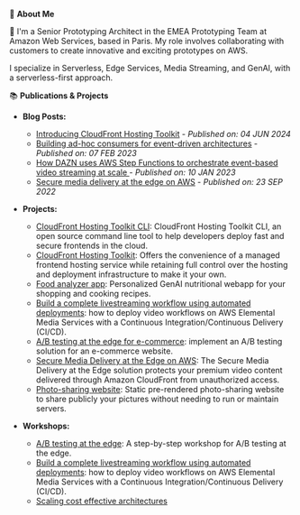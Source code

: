 🚀 **About Me**

🔭 I'm a Senior Prototyping Architect in the EMEA Prototyping Team at Amazon Web Services, based in Paris. My role involves collaborating with customers to create innovative and exciting prototypes on AWS.

I specialize in Serverless, Edge Services, Media Streaming, and GenAI, with a serverless-first approach.

📚 **Publications & Projects**

- **Blog Posts:**
  - [Introducing CloudFront Hosting Toolkit](https://aws.amazon.com/blogs/networking-and-content-delivery/introducing-cloudfront-hosting-toolkit/) - *Published on: 04 JUN 2024*
  - [Building ad-hoc consumers for event-driven architectures](https://aws.amazon.com/blogs/compute/building-ad-hoc-consumers-for-event-driven-architectures/) - *Published on: 07 FEB 2023*
  - [How DAZN uses AWS Step Functions to orchestrate event-based video streaming at scale
](https://aws.amazon.com/blogs/media/how-dazn-uses-aws-step-functions-to-orchestrate-event-based-video-streaming-at-scale/) - *Published on: 10 JAN 2023*
  - [Secure media delivery at the edge on AWS](https://aws.amazon.com/blogs/media/secure-media-delivery-at-the-edge-on-amazon-web-services/) - *Published on: 23 SEP 2022*


- **Projects:**
  - [CloudFront Hosting Toolkit CLI](https://www.npmjs.com/package/@aws/cloudfront-hosting-toolkit): CloudFront Hosting Toolkit CLI, an open source command line tool to help developers deploy fast and secure frontends in the cloud.
  - [CloudFront Hosting Toolkit](https://github.com/awslabs/cloudfront-hosting-toolkit): Offers the convenience of a managed frontend hosting service while retaining full control over the hosting and deployment infrastructure to make it your own.
  - [Food analyzer app](https://github.com/aws-samples/serverless-genai-food-analyzer-app): Personalized GenAI nutritional webapp for your shopping and cooking recipes.
  - [Build a complete livestreaming workflow using automated deployments](https://github.com/aws-samples/cicd-mediaservices-workshop): how to deploy video workflows on AWS Elemental Media Services with a Continuous Integration/Continuous Delivery (CI/CD).
  - [A/B testing at the edge for e-commerce](https://github.com/aws-samples/ab-testing-at-edge): implement an A/B testing solution for an e-commerce website.
  - [Secure Media Delivery at the Edge on AWS](https://github.com/aws-solutions/secure-media-delivery-at-the-edge-on-aws): The Secure Media Delivery at the Edge solution protects your premium video content delivered through Amazon CloudFront from unauthorized access.
  - [Photo-sharing website](https://github.com/cornelcroi/photo-sharing-website): Static pre-rendered photo-sharing website to share publicly your pictures without needing to run or maintain servers.


- **Workshops:**
  - [A/B testing at the edge](https://catalog.us-east-1.prod.workshops.aws/workshops/e507820e-bd46-421f-b417-107cd608a3b2/en-US): A step-by-step workshop for A/B testing at the edge.
  - [Build a complete livestreaming
workflow using automated
deployments](https://catalog.us-east-1.prod.workshops.aws/workshops/b520360a-46d4-470e-a34f-c6cf4a73f674/en-US): how to deploy video workflows on AWS Elemental Media Services with a Continuous Integration/Continuous Delivery (CI/CD).
  - [Scaling cost effective architectures](https://catalog.us-east-1.prod.workshops.aws/workshops/f238037c-8f0b-446e-9c15-ebcc4908901a/en-US)

